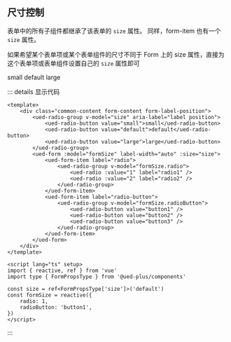 ## 尺寸控制

表单中的所有子组件都继承了该表单的 `size` 属性。 同样，form-item 也有一个 `size` 属性。

如果希望某个表单项或某个表单组件的尺寸不同于 Form 上的 size 属性，直接为这个表单项或表单组件设置自己的 `size` 属性即可

<div class="common-content form-content form-label-position">
  <ued-radio-group v-model="size" aria-label="label position">
    <ued-radio-button value="small">small</ued-radio-button>
    <ued-radio-button value="default">default</ued-radio-button>
    <ued-radio-button value="large">large</ued-radio-button>
  </ued-radio-group>
  <ued-form :model="formSize" label-width="auto" :size="size">
    <ued-form-item label="radio">
      <ued-radio-group v-model="formSize.radio">
        <ued-radio :value="1" label="radio1" />
        <ued-radio :value="2" label="radio2" />
      </ued-radio-group>
    </ued-form-item>
    <ued-form-item label="radio-button">
      <ued-radio-group v-model="formSize.radioButton">
        <ued-radio-button value="button1" />
        <ued-radio-button value="button2" />
        <ued-radio-button value="button3" />
      </ued-radio-group>
    </ued-form-item>
  </ued-form>
</div>

::: details 显示代码

```vue
<template>
	<div class="common-content form-content form-label-position">
		<ued-radio-group v-model="size" aria-label="label position">
			<ued-radio-button value="small">small</ued-radio-button>
			<ued-radio-button value="default">default</ued-radio-button>
			<ued-radio-button value="large">large</ued-radio-button>
		</ued-radio-group>
		<ued-form :model="formSize" label-width="auto" :size="size">
			<ued-form-item label="radio">
				<ued-radio-group v-model="formSize.radio">
					<ued-radio :value="1" label="radio1" />
					<ued-radio :value="2" label="radio2" />
				</ued-radio-group>
			</ued-form-item>
			<ued-form-item label="radio-button">
				<ued-radio-group v-model="formSize.radioButton">
					<ued-radio-button value="button1" />
					<ued-radio-button value="button2" />
					<ued-radio-button value="button3" />
				</ued-radio-group>
			</ued-form-item>
		</ued-form>
	</div>
</template>

<script lang="ts" setup>
import { reactive, ref } from 'vue'
import type { FormPropsType } from '@ued-plus/components'

const size = ref<FormPropsType['size']>('default')
const formSize = reactive({
	radio: 1,
	radioButton: 'button1',
})
</script>
```

:::
